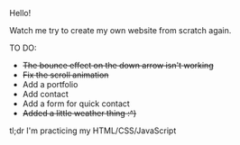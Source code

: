 Hello!

Watch me try to create my own website from scratch again.

TO DO:
  - ~~The bounce effect on the down arrow isn't working~~
  - ~~Fix the scroll animation~~
  - Add a portfolio
  - Add contact
  - Add a form for quick contact
  - ~~Added a little weather thing :^)~~

tl;dr I'm practicing my HTML/CSS/JavaScript
